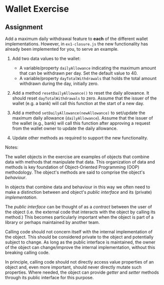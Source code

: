 # Wallet Exercise

## Assignment

Add a maximum daily withdrawal feature to **each** of the different wallet implementations. However, in `ex1-closure.js` the new functionality has already been implemented for you, to serve an example.

1. Add two data values to the wallet:

   - A variable/property `dailyAllowance` indicating the maximum amount that can be withdrawn per day. Set the default value to 40.
   - A variable/property `dayTotalWithdrawals` that holds the total amount withdrawn during the day, initially zero.

2. Add a method `resetDailyAllowance()` to reset the daily allowance. It should reset `dayTotalWithdrawals` to zero. Assume that the issuer of the wallet (e.g. a bank) will call this function at the start of a new day.

3. Add a method `setDailyAllowance(newAllowance)` to set/update the maximum daily allowance (`dailyAllowance`). Assume that the issuer of the wallet (e.g., bank) will call this function after approving a request from the wallet owner to update the daily allowance.

4. Update other methods as required to support the new functionality.

Notes:

The wallet objects in the exercise are examples of objects that combine data with methods that manipulate that data. This organization of data and methods is key foundation of Object-Oriented Programming (OOP) methodology. The object's methods are said to comprise the object's _behaviour_.

In objects that combine data and behaviour in this way we often need to make a distinction between and object's _public interface_ and its (private) _implementation_.

The _public interface_ can be thought of as a _contract_ between the user of the object (i.e. the external code that interacts with the object by calling its method.) This becomes particularly important when the object is part of a library or perhaps maintained by another team.

Calling code should not concern itself with the internal implementation of the object. This should be considered private to the object and potentially subject to change. As long as the public interface is maintained, the owner of the object can change/improve the internal implementation, without this breaking calling code.

In principle, calling code should not directly access value properties of an object and, even more important, should never directly mutate such properties. Where needed, the object can provide _getter_ and _setter_ methods through its public interface for this purpose.
